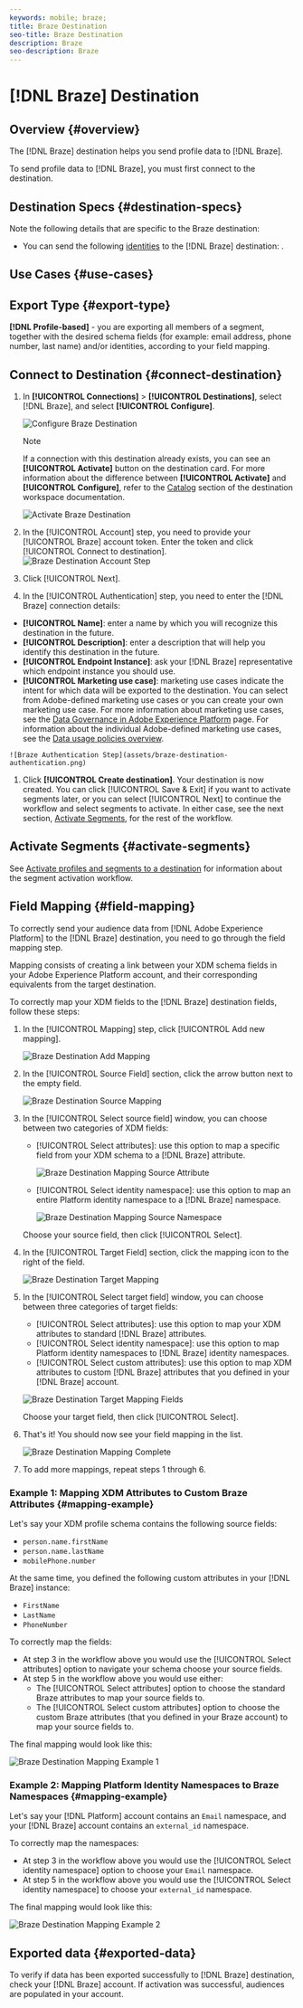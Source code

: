 ```yaml
---
keywords: mobile; braze;
title: Braze Destination
seo-title: Braze Destination
description: Braze
seo-description: Braze
---
```


# [!DNL Braze] Destination 

## Overview {#overview}

The [!DNL Braze] destination helps you send profile data to [!DNL Braze].


To send profile data to [!DNL Braze], you must first connect to the destination.

## Destination Specs {#destination-specs}

Note the following details that are specific to the Braze destination:

* You can send the following [identities](../../identity-service/namespaces.md) to the [!DNL Braze] destination: .

## Use Cases {#use-cases}


## Export Type {#export-type}

**[!DNL Profile-based]** - you are exporting all members of a segment, together with the desired schema fields (for example: email address, phone number, last name) and/or identities, according to your field mapping.

## Connect to Destination {#connect-destination}

1.  In **[!UICONTROL Connections]** > **[!UICONTROL Destinations]**, select [!DNL Braze], and select **[!UICONTROL Configure]**.

    ![Configure Braze Destination](assets/braze-destination-configure.png)

    >[!NOTE]
    >
    >If a connection with this destination already exists, you can see an **[!UICONTROL Activate]** button on the destination card. For more information about the difference between **[!UICONTROL Activate]** and **[!UICONTROL Configure]**, refer to the [Catalog](../destinations/destinations-workspace.md#catalog) section of the destination workspace documentation.
    >
    >![Activate Braze Destination](assets/braze-destination-activate.png)

1. In the [!UICONTROL Account] step, you need to provide your [!UICONTROL Braze] account token. Enter the token and click [!UICONTROL Connect to destination].
   ![Braze Destination Account Step](assets/braze-destination-account.png)

1. Click [!UICONTROL Next].

1.  In the [!UICONTROL Authentication] step, you need to enter the [!DNL Braze] connection details:
   
   * **[!UICONTROL Name]**: enter a name by which you will recognize this destination in the future.
   * **[!UICONTROL Description]**: enter a description that will help you identify this destination in the future.
   * **[!UICONTROL Endpoint Instance]**: ask your [!DNL Braze] representative which endpoint instance you should use.
   * **[!UICONTROL Marketing use case]**: marketing use cases indicate the intent for which data will be exported to the destination. You can select from Adobe-defined marketing use cases or you can create your own marketing use case. For more information about marketing use cases, see the [Data Governance in Adobe Experience Platform](../privacy/data-governance-overview.md#destinations) page. For information about the individual Adobe-defined marketing use cases, see the [Data usage policies overview](../../data-governance/policies/overview.md#core-actions). 
  
    ![Braze Authentication Step](assets/braze-destination-authentication.png)

1. Click **[!UICONTROL Create destination]**. Your destination is now created. You can click [!UICONTROL Save & Exit] if you want to activate segments later, or you can select [!UICONTROL Next] to continue the workflow and select segments to activate. In either case, see the next section, [Activate Segments](#activate-segments), for the rest of the workflow.

## Activate Segments {#activate-segments}

See [Activate profiles and segments to a destination](activate-destinations.md#select-attributes) for information about the segment activation workflow.

## Field Mapping {#field-mapping}

To correctly send your audience data from [!DNL Adobe Experience Platform] to the [!DNL Braze] destination, you need to go through the field mapping step.

Mapping consists of creating a link between your XDM schema fields in your Adobe Experience Platform account, and their corresponding equivalents from the target destination.

To correctly map your XDM fields to the [!DNL Braze] destination fields, follow these steps:

1. In the [!UICONTROL Mapping] step, click [!UICONTROL Add new mapping].
   
   ![Braze Destination Add Mapping](assets/braze-destination-mapping.png)

1. In the [!UICONTROL Source Field] section, click the arrow button next to the empty field.
   
    ![Braze Destination Source Mapping](assets/braze-destination-mapping-source.png)

1. In the [!UICONTROL Select source field] window, you can choose between two categories of XDM fields:
   * [!UICONTROL Select attributes]: use this option to map a specific field from your XDM schema to a [!DNL Braze] attribute.

        ![Braze Destination Mapping Source Attribute](assets/braze-destination-mapping-attributes.png)

   * [!UICONTROL Select identity namespace]: use this option to map an entire Platform identity namespace to a [!DNL Braze] namespace.

        ![Braze Destination Mapping Source Namespace](assets/braze-destination-mapping-namespaces.png)

    Choose your source field, then click [!UICONTROL Select].

1. In the [!UICONTROL Target Field] section, click the mapping icon to the right of the field.
   
   ![Braze Destination Target Mapping](assets/braze-destination-mapping-target.png)

1. In the [!UICONTROL Select target field] window, you can choose between three categories of target fields:
   * [!UICONTROL Select attributes]: use this option to map your XDM attributes to standard [!DNL Braze] attributes.
   * [!UICONTROL Select identity namespace]: use this option to map Platform identity namespaces to [!DNL Braze] identity namespaces.
   * [!UICONTROL Select custom attributes]: use this option to map XDM attributes to custom [!DNL Braze] attributes that you defined in your [!DNL Braze] account.
  
    ![Braze Destination Target Mapping Fields](assets/braze-destination-mapping-target-fields.png)

    Choose your target field, then click [!UICONTROL Select].

1. That's it! You should now see your field mapping in the list.
   
   ![Braze Destination Mapping Complete](assets/braze-destination-mapping-complete.png)
   
1. To add more mappings, repeat steps 1 through 6.

### Example 1: Mapping XDM Attributes to Custom Braze Attributes {#mapping-example}

Let's say your XDM profile schema contains the following source fields:

* `person.name.firstName`
* `person.name.lastName`
* `mobilePhone.number`

At the same time, you defined the following custom attributes in your [!DNL Braze] instance:

* `FirstName`
* `LastName`
* `PhoneNumber`

To correctly map the fields:

* At step 3 in the workflow above you would use the [!UICONTROL Select attributes] option to navigate your schema choose your source fields.
* At step 5 in the workflow above you would use either:
  * The [!UICONTROL Select attributes] option to choose the standard Braze attributes to map your source fields to.
  * The [!UICONTROL Select custom attributes] option to choose the custom Braze attributes (that you defined in your Braze account) to map your source fields to.

The final mapping would look like this:

![Braze Destination Mapping Example 1](assets/braze-destination-mapping-example1.png)


### Example 2: Mapping Platform Identity Namespaces to Braze Namespaces {#mapping-example}

Let's say your [!DNL Platform] account contains an `Email` namespace, and your [!DNL Braze] account contains an `external_id` namespace.

To correctly map the namespaces:

* At step 3 in the workflow above you would use the [!UICONTROL Select identity namespace] option to choose your `Email` namespace.
* At step 5 in the workflow above you would use the [!UICONTROL Select identity namespace] to choose your `external_id` namespace.

The final mapping would look like this:

![Braze Destination Mapping Example 2](assets/braze-destination-mapping-example2.png)

## Exported data {#exported-data}

To verify if data has been exported successfully to [!DNL Braze] destination, check your [!DNL Braze] account. If activation was successful, audiences are populated in your account. 
